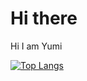 # Hi there
Hi I am Yumi

[![Top Langs](https://github-readme-stats.vercel.app/api/top-langs/?username=YumiKimbara)](https://github.com/anuraghazra/github-readme-stats)
